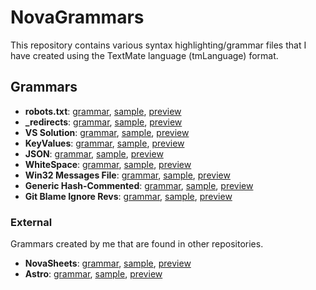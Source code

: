# NovaGrammars

This repository contains various syntax highlighting/grammar files that I have created using the TextMate language (tmLanguage) format.

## Grammars

- **robots.txt**: [grammar](/grammars/robots-txt.yaml-tmLanguage), [sample](/samples/robots.txt), [preview][robots-preview]
- **\_redirects**: [grammar](/grammars/_redirects.yaml-tmLanguage), [sample](/samples/_redirects), [preview][_redirects-preview]
- **VS Solution**: [grammar](/grammars/solution.yaml-tmLanguage), [sample](/samples/project.sln), [preview][solution-preview]
- **KeyValues**: [grammar](/grammars/keyvalues.yaml-tmLanguage), [sample](/samples/gameinfo.txt), [preview][keyvalues-preview]
- **JSON**: [grammar](/grammars/json.yaml-tmLanguage), [sample](/samples/readable.json), [preview][json-preview]
- **WhiteSpace**: [grammar](/grammars/whitespace.yaml-tmLanguage), [sample](/samples/whitespace.ws), [preview][whitespace-preview]
- **Win32 Messages File**: [grammar](/grammars/win32-messages.yaml-tmLanguage), [sample](/samples/messages.mc), [preview][win32-preview]
- **Generic Hash-Commented**: [grammar](/grammars/hash-commented.yaml-tmLanguage), [sample](/samples/.git-blame-ignore-revs), [preview][hash-commented-preview]
- **Git Blame Ignore Revs**: [grammar](/grammars/git-blame-ignore-revs.yaml-tmLanguage), [sample](/samples/.git-blame-ignore-revs), [preview][blame-ignore-preview]

### External
Grammars created by me that are found in other repositories.

- **NovaSheets**: [grammar](https://github.com/NovaSheets/vscode/blob/main/grammars/novasheets.tmLanguage.yaml), [sample](/samples/novasheets.nvss), [preview][novasheets-preview]
- **Astro**: [grammar](https://github.com/Nixinova/Astro-vscode/blob/main/grammars/astro.tmLanguage.yaml), [sample](/samples/index.astro), [preview][astro-preview]

<!-- Highlighting Preview URLs -->
[robots-preview]: https://nixinova.github.io/NovaLightshow/?grammar-type=url&grammar=https://raw.githubusercontent.com/Nixinova/NovaGrammars/main/grammars/robots-txt.yaml-tmLanguage&sample-type=url&sample=https://raw.githubusercontent.com/Nixinova/NovaGrammars/main/samples/robots.txt
[_redirects-preview]: https://nixinova.github.io/NovaLightshow/?grammar-type=url&grammar=https://raw.githubusercontent.com/Nixinova/NovaGrammars/main/grammars/_redirects.yaml-tmLanguage&sample-type=url&sample=https://raw.githubusercontent.com/Nixinova/NovaGrammars/main/samples/_redirects
[solution-preview]: https://nixinova.github.io/NovaLightshow/?grammar-type=url&grammar=https://raw.githubusercontent.com/Nixinova/NovaGrammars/main/grammars/solution.yaml-tmLanguage&sample-type=url&sample=https://raw.githubusercontent.com/Nixinova/NovaGrammars/main/samples/project.sln
[keyvalues-preview]: https://nixinova.github.io/NovaLightshow/?grammar-type=url&grammar=https://raw.githubusercontent.com/Nixinova/NovaGrammars/main/grammars/keyvalues.yaml-tmLanguage&sample-type=url&sample=https://raw.githubusercontent.com/Nixinova/NovaGrammars/main/samples/gameinfo.txt
[json-preview]: https://nixinova.github.io/NovaLightshow/?grammar-type=url&grammar=https://raw.githubusercontent.com/Nixinova/NovaGrammars/main/grammars/json.yaml-tmLanguage&sample-type=url&sample=https://raw.githubusercontent.com/Nixinova/NovaGrammars/main/samples/readable.json
[whitespace-preview]: https://nixinova.github.io/NovaLightshow/?grammar-type=url&grammar=https://raw.githubusercontent.com/Nixinova/NovaGrammars/main/grammars/whitespace.yaml-tmLanguage&sample-type=url&sample=https://raw.githubusercontent.com/Nixinova/NovaGrammars/main/samples/whitespace.ws
[win32-preview]: https://nixinova.github.io/NovaLightshow/?grammar-type=url&grammar=https://raw.githubusercontent.com/Nixinova/NovaGrammars/main/grammars/win32-messages.yaml-tmLanguage&sample-type=url&sample=https://raw.githubusercontent.com/Nixinova/NovaGrammars/main/samples/messages.mc
[hash-commented-preview]: https://nixinova.github.io/NovaLightshow/?grammar-type=url&grammar=https://raw.githubusercontent.com/Nixinova/NovaGrammars/main/grammars/hash-commented.yaml-tmLanguage&sample-type=url&sample=https://raw.githubusercontent.com/Nixinova/NovaGrammars/main/samples/.git-blame-ignore-revs
[blame-ignore-preview]: https://nixinova.github.io/NovaLightshow/?grammar-type=url&grammar=https://raw.githubusercontent.com/Nixinova/NovaGrammars/main/grammars/git-blame-ignore-revs.yaml-tmLanguage&sample-type=url&sample=https://raw.githubusercontent.com/Nixinova/NovaGrammars/main/samples/.git-blame-ignore-revs
[novasheets-preview]: https://nixinova.github.io/NovaLightshow/?grammar-type=url&grammar=https://github.com/NovaSheets/vscode/blob/main/grammars/novasheets.tmLanguage.yaml&sample-type=url&sample=https://raw.githubusercontent.com/Nixinova/NovaGrammars/main/samples/novasheets.nvss
[astro-preview]: https://nixinova.github.io/NovaLightshow/?grammar-type=url&grammar=https://github.com/Nixinova/Astro-vscode/blob/main/grammars/astro.tmLanguage.yaml&sample-type=url&sample=https://raw.githubusercontent.com/Nixinova/NovaGrammars/main/samples/index.astro
